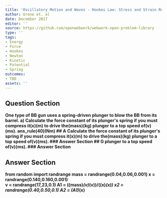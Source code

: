 ```yaml
---
title: 'Oscillatory Motion and Waves - Hookes Law: Stress and Strain Revisited'
author: Urone et. al
date: December 2017
editor: ''
source: https://github.com/openwebwork/webwork-open-problem-library
type: ''
tags:
- Energy
- Force
- Hookes
- Newton
- Kinetic
- Potential
- Spring
outcomes:
- TBD
assets: ''
---
```


## Question Section 

<b>
One type of BB gun uses a spring-driven plunger to blow the BB from its barrel.
a)  Calculate the force constant of its plunger's spring if you must compress it(x)(m) to drive the(mass)(kg) plunger to a top speed of(v)(ms).
ans_rule(40)(Nm)
## A
 Calculate the force constant of its plunger's spring if you must compress it(x)(m) to drive the(mass)(kg) plunger to a top speed of(v)(ms).
### Answer Section
## G
plunger to a top speed of(v)(ms).
### Answer Section


## Answer Section

from random import randrange
mass = randrange(0.04,0.06,0.001) 
x = randrange(0.140,0.160,0.001)  
v = randrange(17,23,0.1)
A1 = ((mass)*(v)*(v))/((x)*(x))
x2 = randrange(0.40,0.50,0.1)
A2 = (A1)*(x)